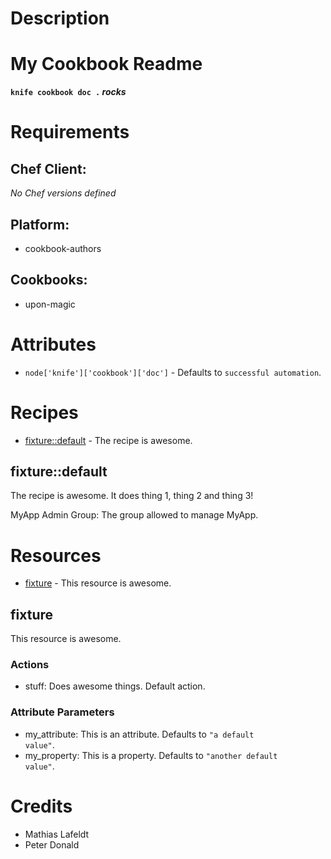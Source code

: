 # Description

# My Cookbook Readme

**`knife cookbook doc .` _rocks_**

# Requirements


## Chef Client:

*No Chef versions defined*

## Platform:

* cookbook-authors

## Cookbooks:

* upon-magic

# Attributes

* `node['knife']['cookbook']['doc']` -  Defaults to `successful automation`.

# Recipes

* [fixture::default](#fixturedefault) - The recipe is awesome.

## fixture::default

The recipe is awesome. It does thing 1, thing 2 and thing 3!

MyApp Admin Group: The group allowed to manage MyApp.

# Resources

* [fixture](#fixture) - This resource is awesome.

## fixture

This resource is awesome.

### Actions

- stuff: Does awesome things. Default action.

### Attribute Parameters

- my_attribute: This is an attribute. Defaults to <code>"a default value"</code>.
- my_property: This is a property. Defaults to <code>"another default value"</code>.

# Credits

* Mathias Lafeldt
* Peter Donald
